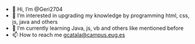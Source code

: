 - 👋 Hi, I’m @Geri2704
- 👀 I’m interested in upgrading my knowledge by programming html, css, js, java and others
- 🌱 I’m currently learning Java, js, vb and others like mentioned before
- 📫 How to reach me gcatala@campus.eug.es
